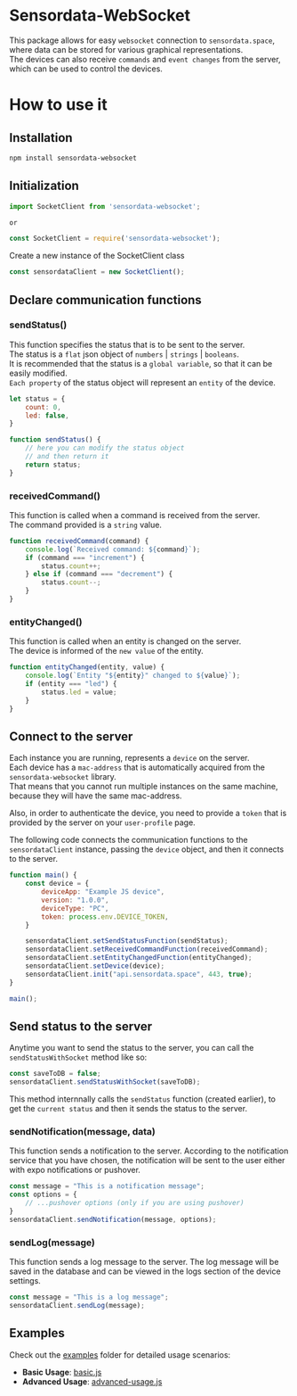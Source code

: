 # Sensordata-WebSocket

This package allows for easy `websocket` connection to `sensordata.space`, where data can be stored for various graphical representations.  
The devices can also receive `commands` and `event changes` from the server, which can be used to control the devices.  

# How to use it
## Installation

```sh
npm install sensordata-websocket
```

## Initialization
```js
import SocketClient from 'sensordata-websocket';

or 

const SocketClient = require('sensordata-websocket');
```

Create a new instance of the SocketClient class

```js
const sensordataClient = new SocketClient();
```

## Declare communication functions

### sendStatus()
This function specifies the status that is to be sent to the server.    
The status is a `flat` json object of `numbers` | `strings` | `booleans`.  
It is recommended that the status is a `global variable`, so that it can be easily modified.  
`Each property` of the status object will represent an `entity` of the device.  

```js
let status = {
    count: 0,
    led: false,
}

function sendStatus() {
    // here you can modify the status object
    // and then return it
    return status;
}
```

### receivedCommand()
This function is called when a command is received from the server.  
The command provided is a `string` value.
```js
function receivedCommand(command) {
    console.log(`Received command: ${command}`);
    if (command === "increment") {
        status.count++;
    } else if (command === "decrement") {
        status.count--;
    }
}
```

### entityChanged()
This function is called when an entity is changed on the server.  
The device is informed of the `new value` of the entity.  
```js
function entityChanged(entity, value) {
    console.log(`Entity "${entity}" changed to ${value}`);
    if (entity === "led") {
        status.led = value;
    }
}
```

## Connect to the server
Each instance you are running, represents a `device` on the server.  
Each device has a `mac-address` that is automatically acquired from the `sensordata-websocket` library.  
That means that you cannot run multiple instances on the same machine, because they will have the same mac-address.  

Also, in order to authenticate the device, you need to provide a `token` that is provided by the server on your `user-profile` page.

The following code connects the communication functions to the `sensordataClient` instance, passing the `device` object, and then it connects to the server.

```js
function main() {
    const device = {
        deviceApp: "Example JS device",
        version: "1.0.0",
        deviceType: "PC",
        token: process.env.DEVICE_TOKEN,
    }

    sensordataClient.setSendStatusFunction(sendStatus);
    sensordataClient.setReceivedCommandFunction(receivedCommand);
    sensordataClient.setEntityChangedFunction(entityChanged);
    sensordataClient.setDevice(device);
    sensordataClient.init("api.sensordata.space", 443, true);
}

main();
```

## Send status to the server
Anytime you want to send the status to the server, you can call the `sendStatusWithSocket` method like so:

```js
const saveToDB = false;
sensordataClient.sendStatusWithSocket(saveToDB);
```

This method internnally calls the `sendStatus` function (created earlier), to get the `current status` and then it sends the status to the server.

### sendNotification(message, data)
This function sends a notification to the server. According to the notification service that you have chosen, the notification will be sent to the user either with expo notifications or pushover.

```js
const message = "This is a notification message";
const options = {
    // ...pushover options (only if you are using pushover)
}
sensordataClient.sendNotification(message, options);
```

### sendLog(message)
This function sends a log message to the server. The log message will be saved in the database and can be viewed in the logs section of the device settings.
```js
const message = "This is a log message";
sensordataClient.sendLog(message);
```


## Examples
Check out the [examples](https://github.com/gregtriant/sensordata-websocket/tree/main/examples) folder for detailed usage scenarios:

- **Basic Usage**: [basic.js](https://github.com/gregtriant/sensordata-websocket/blob/main/examples/basic.js)
- **Advanced Usage**: [advanced-usage.js](https://github.com/gregtriant/sensordata-websocket/blob/main/examples/system-information.js)
